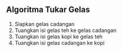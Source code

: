 ## Algoritma Tukar Gelas

1. Siapkan gelas cadangan
2. Tuangkan isi gelas teh ke gelas cadangan
3. Tuangkan isi gelas kopi ke gelas teh
4. Tuangkan isi gelas cadangan ke kopi

